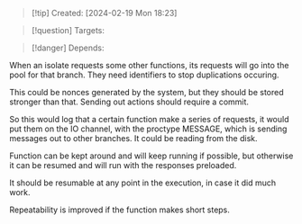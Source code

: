 
>[!tip] Created: [2024-02-19 Mon 18:23]

>[!question] Targets: 

>[!danger] Depends: 

When an isolate requests some other functions, its requests will go into the pool for that branch.  They need identifiers to stop duplications occuring.

This could be nonces generated by the system, but they should be stored stronger than that.  Sending out actions should require a commit.

So this would log that a certain function make a series of requests, it would put them on the IO channel, with the proctype MESSAGE, which is sending messages out to other branches.  It could be reading from the disk.

Function can be kept around and will keep running if possible, but otherwise it can be resumed and will run with the responses preloaded.

It should be resumable at any point in the execution, in case it did much work.

Repeatability is improved if the function makes short steps.